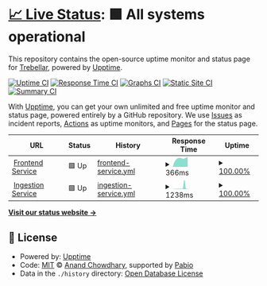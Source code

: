 # [📈 Live Status](https://demo.upptime.js.org): <!--live status--> **🟩 All systems operational**

This repository contains the open-source uptime monitor and status page for [Trebellar](https://trebellar.com), powered by [Upptime](https://github.com/upptime/upptime).

[![Uptime CI](https://github.com/trebellar/services-status/workflows/Uptime%20CI/badge.svg)](https://github.com/trebellar/services-status/actions?query=workflow%3A%22Uptime+CI%22)
[![Response Time CI](https://github.com/trebellar/services-status/workflows/Response%20Time%20CI/badge.svg)](https://github.com/trebellar/services-status/actions?query=workflow%3A%22Response+Time+CI%22)
[![Graphs CI](https://github.com/trebellar/services-status/workflows/Graphs%20CI/badge.svg)](https://github.com/trebellar/services-status/actions?query=workflow%3A%22Graphs+CI%22)
[![Static Site CI](https://github.com/trebellar/services-status/workflows/Static%20Site%20CI/badge.svg)](https://github.com/trebellar/services-status/actions?query=workflow%3A%22Static+Site+CI%22)
[![Summary CI](https://github.com/trebellar/services-status/workflows/Summary%20CI/badge.svg)](https://github.com/trebellar/services-status/actions?query=workflow%3A%22Summary+CI%22)

With [Upptime](https://upptime.js.org), you can get your own unlimited and free uptime monitor and status page, powered entirely by a GitHub repository. We use [Issues](https://github.com/trebellar/services-status/issues) as incident reports, [Actions](https://github.com/trebellar/services-status/actions) as uptime monitors, and [Pages](https://demo.upptime.js.org) for the status page.

<!--start: status pages-->
<!-- This summary is generated by Upptime (https://github.com/upptime/upptime) -->
<!-- Do not edit this manually, your changes will be overwritten -->
<!-- prettier-ignore -->
| URL | Status | History | Response Time | Uptime |
| --- | ------ | ------- | ------------- | ------ |
| <img alt="" src="https://icons.duckduckgo.com/ip3/my.trebellar.app.ico" height="13"> [Frontend Service](https://my.trebellar.app) | 🟩 Up | [frontend-service.yml](https://github.com/trebellar/services-status/commits/HEAD/history/frontend-service.yml) | <details><summary><img alt="Response time graph" src="./graphs/frontend-service/response-time-week.png" height="20"> 366ms</summary><br><a href="https://status.trebellar.com/history/frontend-service"><img alt="Response time 371" src="https://img.shields.io/endpoint?url=https%3A%2F%2Fraw.githubusercontent.com%2Ftrebellar%2Fservices-status%2FHEAD%2Fapi%2Ffrontend-service%2Fresponse-time.json"></a><br><a href="https://status.trebellar.com/history/frontend-service"><img alt="24-hour response time 225" src="https://img.shields.io/endpoint?url=https%3A%2F%2Fraw.githubusercontent.com%2Ftrebellar%2Fservices-status%2FHEAD%2Fapi%2Ffrontend-service%2Fresponse-time-day.json"></a><br><a href="https://status.trebellar.com/history/frontend-service"><img alt="7-day response time 366" src="https://img.shields.io/endpoint?url=https%3A%2F%2Fraw.githubusercontent.com%2Ftrebellar%2Fservices-status%2FHEAD%2Fapi%2Ffrontend-service%2Fresponse-time-week.json"></a><br><a href="https://status.trebellar.com/history/frontend-service"><img alt="30-day response time 333" src="https://img.shields.io/endpoint?url=https%3A%2F%2Fraw.githubusercontent.com%2Ftrebellar%2Fservices-status%2FHEAD%2Fapi%2Ffrontend-service%2Fresponse-time-month.json"></a><br><a href="https://status.trebellar.com/history/frontend-service"><img alt="1-year response time 371" src="https://img.shields.io/endpoint?url=https%3A%2F%2Fraw.githubusercontent.com%2Ftrebellar%2Fservices-status%2FHEAD%2Fapi%2Ffrontend-service%2Fresponse-time-year.json"></a></details> | <details><summary><a href="https://status.trebellar.com/history/frontend-service">100.00%</a></summary><a href="https://status.trebellar.com/history/frontend-service"><img alt="All-time uptime 100.00%" src="https://img.shields.io/endpoint?url=https%3A%2F%2Fraw.githubusercontent.com%2Ftrebellar%2Fservices-status%2FHEAD%2Fapi%2Ffrontend-service%2Fuptime.json"></a><br><a href="https://status.trebellar.com/history/frontend-service"><img alt="24-hour uptime 100.00%" src="https://img.shields.io/endpoint?url=https%3A%2F%2Fraw.githubusercontent.com%2Ftrebellar%2Fservices-status%2FHEAD%2Fapi%2Ffrontend-service%2Fuptime-day.json"></a><br><a href="https://status.trebellar.com/history/frontend-service"><img alt="7-day uptime 100.00%" src="https://img.shields.io/endpoint?url=https%3A%2F%2Fraw.githubusercontent.com%2Ftrebellar%2Fservices-status%2FHEAD%2Fapi%2Ffrontend-service%2Fuptime-week.json"></a><br><a href="https://status.trebellar.com/history/frontend-service"><img alt="30-day uptime 100.00%" src="https://img.shields.io/endpoint?url=https%3A%2F%2Fraw.githubusercontent.com%2Ftrebellar%2Fservices-status%2FHEAD%2Fapi%2Ffrontend-service%2Fuptime-month.json"></a><br><a href="https://status.trebellar.com/history/frontend-service"><img alt="1-year uptime 100.00%" src="https://img.shields.io/endpoint?url=https%3A%2F%2Fraw.githubusercontent.com%2Ftrebellar%2Fservices-status%2FHEAD%2Fapi%2Ffrontend-service%2Fuptime-year.json"></a></details>
| <img alt="" src="https://icons.duckduckgo.com/ip3/ingestion.trebellar.app.ico" height="13"> [Ingestion Service](https://ingestion.trebellar.app/alive) | 🟩 Up | [ingestion-service.yml](https://github.com/trebellar/services-status/commits/HEAD/history/ingestion-service.yml) | <details><summary><img alt="Response time graph" src="./graphs/ingestion-service/response-time-week.png" height="20"> 1238ms</summary><br><a href="https://status.trebellar.com/history/ingestion-service"><img alt="Response time 1360" src="https://img.shields.io/endpoint?url=https%3A%2F%2Fraw.githubusercontent.com%2Ftrebellar%2Fservices-status%2FHEAD%2Fapi%2Fingestion-service%2Fresponse-time.json"></a><br><a href="https://status.trebellar.com/history/ingestion-service"><img alt="24-hour response time 166" src="https://img.shields.io/endpoint?url=https%3A%2F%2Fraw.githubusercontent.com%2Ftrebellar%2Fservices-status%2FHEAD%2Fapi%2Fingestion-service%2Fresponse-time-day.json"></a><br><a href="https://status.trebellar.com/history/ingestion-service"><img alt="7-day response time 1238" src="https://img.shields.io/endpoint?url=https%3A%2F%2Fraw.githubusercontent.com%2Ftrebellar%2Fservices-status%2FHEAD%2Fapi%2Fingestion-service%2Fresponse-time-week.json"></a><br><a href="https://status.trebellar.com/history/ingestion-service"><img alt="30-day response time 512" src="https://img.shields.io/endpoint?url=https%3A%2F%2Fraw.githubusercontent.com%2Ftrebellar%2Fservices-status%2FHEAD%2Fapi%2Fingestion-service%2Fresponse-time-month.json"></a><br><a href="https://status.trebellar.com/history/ingestion-service"><img alt="1-year response time 1360" src="https://img.shields.io/endpoint?url=https%3A%2F%2Fraw.githubusercontent.com%2Ftrebellar%2Fservices-status%2FHEAD%2Fapi%2Fingestion-service%2Fresponse-time-year.json"></a></details> | <details><summary><a href="https://status.trebellar.com/history/ingestion-service">100.00%</a></summary><a href="https://status.trebellar.com/history/ingestion-service"><img alt="All-time uptime 99.57%" src="https://img.shields.io/endpoint?url=https%3A%2F%2Fraw.githubusercontent.com%2Ftrebellar%2Fservices-status%2FHEAD%2Fapi%2Fingestion-service%2Fuptime.json"></a><br><a href="https://status.trebellar.com/history/ingestion-service"><img alt="24-hour uptime 100.00%" src="https://img.shields.io/endpoint?url=https%3A%2F%2Fraw.githubusercontent.com%2Ftrebellar%2Fservices-status%2FHEAD%2Fapi%2Fingestion-service%2Fuptime-day.json"></a><br><a href="https://status.trebellar.com/history/ingestion-service"><img alt="7-day uptime 100.00%" src="https://img.shields.io/endpoint?url=https%3A%2F%2Fraw.githubusercontent.com%2Ftrebellar%2Fservices-status%2FHEAD%2Fapi%2Fingestion-service%2Fuptime-week.json"></a><br><a href="https://status.trebellar.com/history/ingestion-service"><img alt="30-day uptime 100.00%" src="https://img.shields.io/endpoint?url=https%3A%2F%2Fraw.githubusercontent.com%2Ftrebellar%2Fservices-status%2FHEAD%2Fapi%2Fingestion-service%2Fuptime-month.json"></a><br><a href="https://status.trebellar.com/history/ingestion-service"><img alt="1-year uptime 99.57%" src="https://img.shields.io/endpoint?url=https%3A%2F%2Fraw.githubusercontent.com%2Ftrebellar%2Fservices-status%2FHEAD%2Fapi%2Fingestion-service%2Fuptime-year.json"></a></details>

<!--end: status pages-->

[**Visit our status website →**](https://demo.upptime.js.org)

## 📄 License

- Powered by: [Upptime](https://github.com/upptime/upptime)
- Code: [MIT](./LICENSE) © [Anand Chowdhary](https://anandchowdhary.com), supported by [Pabio](https://pabio.com)
- Data in the `./history` directory: [Open Database License](https://opendatacommons.org/licenses/odbl/1-0/)

